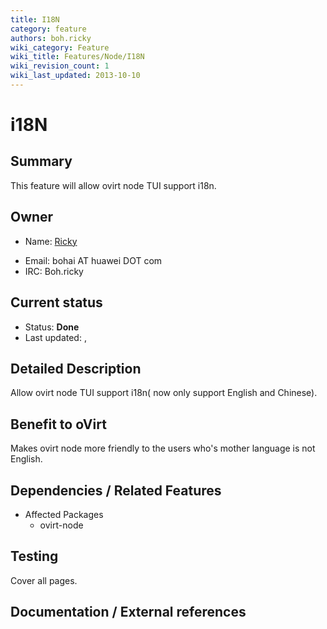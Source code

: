 ```yaml
---
title: I18N
category: feature
authors: boh.ricky
wiki_category: Feature
wiki_title: Features/Node/I18N
wiki_revision_count: 1
wiki_last_updated: 2013-10-10
---
```


# i18N

## Summary

This feature will allow ovirt node TUI support i18n.

## Owner

*   Name: [ Ricky](User:Boh.ricky)

<!-- -->

*   Email: bohai AT huawei DOT com
*   IRC: Boh.ricky

## Current status

*   Status: **Done**
*   Last updated: ,

## Detailed Description

Allow ovirt node TUI support i18n( now only support English and Chinese).

## Benefit to oVirt

Makes ovirt node more friendly to the users who's mother language is not English.

## Dependencies / Related Features

*   Affected Packages
    -   ovirt-node

## Testing

Cover all pages.

## Documentation / External references




